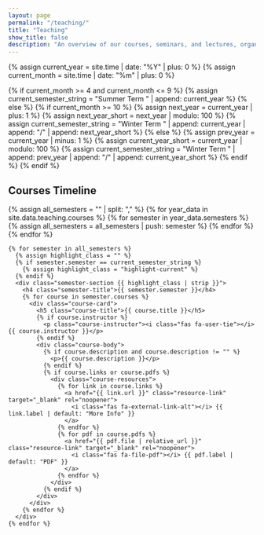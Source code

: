 ```yaml
---
layout: page
permalink: "/teaching/"
title: "Teaching"
show_title: false
description: "An overview of our courses, seminars, and lectures, organized by semester."
---
```


{% assign current_year = site.time | date: "%Y" | plus: 0 %}
{% assign current_month = site.time | date: "%m" | plus: 0 %}

{% if current_month >= 4 and current_month <= 9 %}
  {% assign current_semester_string = "Summer Term " | append: current_year %}
{% else %}
  {% if current_month >= 10 %}
    {% assign next_year = current_year | plus: 1 %}
    {% assign next_year_short = next_year | modulo: 100 %}
    {% assign current_semester_string = "Winter Term " | append: current_year | append: "/" | append: next_year_short %}
  {% else %}
    {% assign prev_year = current_year | minus: 1 %}
    {% assign current_year_short = current_year | modulo: 100 %}
    {% assign current_semester_string = "Winter Term " | append: prev_year | append: "/" | append: current_year_short %}
  {% endif %}
{% endif %}

<div class="timeline-section">
  <h2 class="timeline-title">Courses Timeline</h2>
  <div class="teaching-by-semester-container">
    {% assign all_semesters = "" | split: "," %}
    {% for year_data in site.data.teaching.courses %}
      {% for semester in year_data.semesters %}
        {% assign all_semesters = all_semesters | push: semester %}
      {% endfor %}
    {% endfor %}

    {% for semester in all_semesters %}
      {% assign highlight_class = "" %}
      {% if semester.semester == current_semester_string %}
        {% assign highlight_class = "highlight-current" %}
      {% endif %}
      <div class="semester-section {{ highlight_class | strip }}">
        <h4 class="semester-title">{{ semester.semester }}</h4>
        {% for course in semester.courses %}
          <div class="course-card">
            <h5 class="course-title">{{ course.title }}</h5>
            {% if course.instructor %}
              <p class="course-instructor"><i class="fas fa-user-tie"></i> {{ course.instructor }}</p>
            {% endif %}
            <div class="course-body">
              {% if course.description and course.description != "" %}
                <p>{{ course.description }}</p>
              {% endif %}
              {% if course.links or course.pdfs %}
                <div class="course-resources">
                  {% for link in course.links %}
                    <a href="{{ link.url }}" class="resource-link" target="_blank" rel="noopener">
                      <i class="fas fa-external-link-alt"></i> {{ link.label | default: "More Info" }}
                    </a>
                  {% endfor %}
                  {% for pdf in course.pdfs %}
                    <a href="{{ pdf.file | relative_url }}" class="resource-link" target="_blank" rel="noopener">
                      <i class="fas fa-file-pdf"></i> {{ pdf.label | default: "PDF" }}
                    </a>
                  {% endfor %}
                </div>
              {% endif %}
            </div>
          </div>
        {% endfor %}
      </div>
    {% endfor %}
  </div>
</div>
